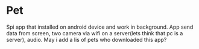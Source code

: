 # Pet
Spi app that installed on android device and work in background. App send data from screen, two camera via wifi on a server(lets think that pc is a server), audio.
May i add a lis of pets who downloaded this app?

